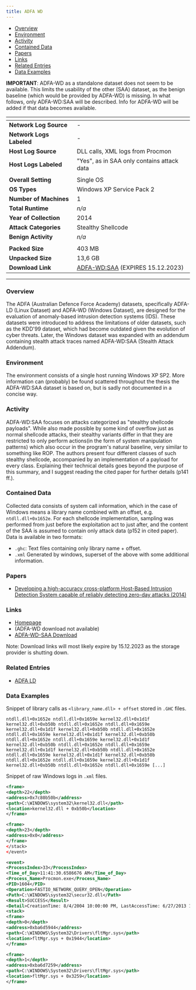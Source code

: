 ```yaml
---
title: ADFA WD
---
```


- [Overview](#overview)
- [Environment](#environment)
- [Activity](#activity)
- [Contained Data](#contained-data)
- [Papers](#papers)
- [Links](#links)
- [Related Entries](#related-entries)
- [Data Examples](#data-examples)

**IMPORTANT**: ADFA-WD as a standalone dataset does not seem to be available.
This limits the usability of the other (SAA) dataset, as the benign baseline (which would be provided by ADFA-WD) is
missing.
In what follows, only ADFA-WD:SAA will be described.
Info for ADFA-WD will be added if that data becomes available.

| <!-- -->                 | <!-- -->                                                                                            |
|--------------------------|-----------------------------------------------------------------------------------------------------|
| **Network Log Source**   | -                                                                                                   |
| **Network Logs Labeled** | -                                                                                                   |
| **Host Log Source**      | DLL calls, XML logs from Procmon                                                                    |
| **Host Logs Labeled**    | "Yes", as in SAA only contains attack data                                                          |
|                          |                                                                                                     |
| **Overall Setting**      | Single OS                                                                                           |
| **OS Types**             | Windows XP Service Pack 2                                                                           |
| **Number of Machines**   | 1                                                                                                   |
| **Total Runtime**        | _n/a_                                                                                               |
| **Year of Collection**   | 2014                                                                                                |
| **Attack Categories**    | Stealthy Shellcode                                                                                  |
| **Benign Activity**       | _n/a_                                                                                               |
|                          |                                                                                                     |
| **Packed Size**          | 403 MB                                                                                              |
| **Unpacked Size**        | 13,6 GB                                                                                             |
| **Download Link**        | [ADFA-WD:SAA](https://cloudstor.aarnet.edu.au/plus/s/UC733k398npjHA8/download) (EXPIRES 15.12.2023) |

***

### Overview

The ADFA (Australian Defence Force Academy) datasets, specifically ADFA-LD (Linux Dataset) and ADFA-WD (Windows
Dataset), are designed for the evaluation of anomaly-based intrusion detection systems (IDS).
These datasets were introduced to address the limitations of older datasets, such as the KDD'99 dataset, which had
become outdated given the evolution of cyber threats.
Later, the Windows dataset was expanded with an addendum containing stealth attack traces named ADFA-WD:SAA (Stealth
Attack Addendum).

### Environment

The environment consists of a single host running Windows XP SP2.
More information can (probably) be found scattered throughout the thesis the ADFA-WD:SAA dataset is based on, but is
sadly not documented in a concise way.

### Activity

ADFA-WD:SAA focuses on attacks categorized as "stealthy shellcode payloads".
While also made possible by some kind of overflow just as normal shellcode attacks, their stealthy variants differ in
that they are restricted to only perform actions(in the form of system manipulation patterns) which also occur in the
program's natural baseline, very similar to something like ROP.
The authors present four different classes of such stealthy shellcode, accompanied by an implementation of a payload for
every class.
Explaining their technical details goes beyond the purpose of this summary, and I suggest reading the cited paper for
further details (p141 ff.).

### Contained Data

Collected data consists of system call information, which in the case of Windows means a library name combined with an
offset, e.g. `ntdll.dll+0x1652e`.
For each shellcode implementation, sampling was performed from just before the exploitation act to just after, and the
content of the SAA is assumed to contain only attack data (p152 in cited paper).
Data is available in two formats:

- `.ghc`: Text files containing only library name + offset.
- `.xml` Generated by windows, superset of the above with some additional information.

### Papers

- [Developing a high-accuracy cross-platform Host-Based Intrusion Detection System capable of reliably detecting zero-day attacks (2014)](https://doi.org/10.26190/unsworks/16615)

### Links

- [Homepage](https://research.unsw.edu.au/projects/adfa-ids-datasets)
- (ADFA-WD download not available)
- [ADFA-WD-SAA Download](https://cloudstor.aarnet.edu.au/plus/s/UC733k398npjHA8/download)

Note: Download links will most likely expire by 15.12.2023 as the storage provider is shutting down.

### Related Entries

- [ADFA LD](adfa_ld.md)

### Data Examples

Snippet of library calls as `<library_name.dll> + offset` stored in `.GHC` files.

```
ntdll.dll+0x1652e ntdll.dll+0x1659e kernel32.dll+0x1d1f kernel32.dll+0xb50b ntdll.dll+0x1652e ntdll.dll+0x1659e
kernel32.dll+0x1d1f kernel32.dll+0xb50b ntdll.dll+0x1652e ntdll.dll+0x1659e kernel32.dll+0x1d1f kernel32.dll+0xb50b
ntdll.dll+0x1652e ntdll.dll+0x1659e kernel32.dll+0x1d1f kernel32.dll+0xb50b ntdll.dll+0x1652e ntdll.dll+0x1659e
kernel32.dll+0x1d1f kernel32.dll+0xb50b ntdll.dll+0x1652e ntdll.dll+0x1659e kernel32.dll+0x1d1f kernel32.dll+0xb50b
ntdll.dll+0x1652e ntdll.dll+0x1659e kernel32.dll+0x1d1f kernel32.dll+0xb50b ntdll.dll+0x1652e ntdll.dll+0x1659e [...]
```

Snippet of raw Windows logs in `.xml` files.

```xml
<frame>
<depth>22</depth>
<address>0x7c80b50b</address>
<path>C:\WINDOWS\system32\kernel32.dll</path>
<location>kernel32.dll + 0xb50b</location>
</frame>

<frame>
<depth>23</depth>
<address>0x0</address>
</frame>
</stack>
</event>

<event>
<ProcessIndex>33</ProcessIndex>
<Time_of_Day>11:41:30.6586676 AM</Time_of_Day>
<Process_Name>Procmon.exe</Process_Name>
<PID>1604</PID>
<Operation>FASTIO_NETWORK_QUERY_OPEN</Operation>
<Path>C:\WINDOWS\system32\secur32.dll</Path>
<Result>SUCCESS</Result>
<Detail>CreationTime: 8/4/2004 10:00:00 PM, LastAccessTime: 6/27/2013 11:41:25 AM, LastWriteTime: 8/4/2004 10:00:00 PM, ChangeTime: 12/1/2012 3:07:25 PM, AllocationSize: 57,344, EndOfFile: 55,808, FileAttributes: A</Detail>
<stack>
<frame>
<depth>0</depth>
<address>0xba6d5944</address>
<path>C:\WINDOWS\System32\Drivers\fltMgr.sys</path>
<location>fltMgr.sys + 0x1944</location>
</frame>

<frame>
<depth>1</depth>
<address>0xba6d7259</address>
<path>C:\WINDOWS\System32\Drivers\fltMgr.sys</path>
<location>fltMgr.sys + 0x3259</location>
</frame>
```